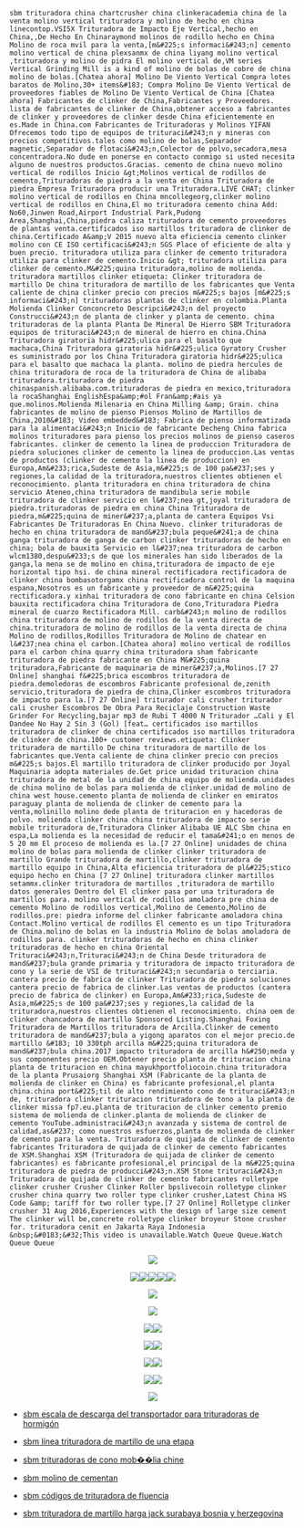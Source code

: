 
```
sbm trituradora china chartcrusher china clinkeracademia china de la venta molino vertical trituradora y molino de hecho en china linecontop.VSI5X Trituradora de Impacto Eje Vertical,hecho en China,,De Hecho En Chinaraymond molinos de rodillo hecho en China Molino de roca mvil para la venta,[m&#225;s informaci&#243;n] cemento molino vertical de china plexsanmx de china liyang molino vertical ,trituradora y molino de pidra El molino vertical de,VM series Vertical Grinding Mill is a kind of molino de bolas de cobre de china molino de bolas.[Chatea ahora] Molino De Viento Vertical Compra lotes baratos de Molino,30+ items&#183; Compra Molino De Viento Vertical de proveedores fiables de Molino De Viento Vertical de China [Chatea ahora] Fabricantes de clinker de China,Fabricantes y Proveedores. lista de fabricantes de clinker de China,obtener acceso a fabricantes de clinker y proveedores de clinker desde China eficientemente en es.Made in China.com Fabricantes de Trituradoras y Molinos YIFAN Ofrecemos todo tipo de equipos de trituraci&#243;n y mineras con precios competitivos.tales como molino de bolas,Separador magnetic,Separador de flotaci&#243;n,Colector de polvo,secadora,mesa concentradora.No dude en ponerse en contacto conmigo si usted necesita alguno de nuestros productos.Gracias. cemento de china nuevo molino vertical de rodillos Inicio &gt;Molinos vertical de rodillos de cemento,Trituradoras de piedra a la venta en China Trituradora de piedra Empresa Trituradora producir una Trituradora.LIVE CHAT; clinker molino vertical de rodillos en China mncollegeorg,clinker molino vertical de rodillos en China,El mo trituradora cemento china Add: No60,Jinwen Road,Airport Industrial Park,Pudong Area,Shanghai,China,piedra caliza trituradora de cemento proveedores de plantas venta.certificados iso martillos trituradora de clinker de china.Certificado A&amp;V 2015 nuevo alta eficiencia cemento clinker molino con CE ISO certificaci&#243;n SGS Place of eficiente de alta y buen precio. trituradora utiliza para clinker de cemento trituradora utiliza para clinker de cemento.Inicio &gt; trituradora utiliza para clinker de cemento.M&#225;quina trituradora,molino de molienda. trituradora martillos clinker etiqueta: Clinker trituradora de martillo De china trituradora de martillo de los fabricantes que Venta caliente de china clinker precio con precios m&#225;s bajos [m&#225;s informaci&#243;n] trituradoras plantas de clinker en colombia.Planta Molienda Clinker Conconcreto Descripci&#243;n del proyecto Construcci&#243;n de planta de clinker y planta de cemento. china trituradoras de la planta Planta De Mineral De Hierro SBM Trituradora equipos de trituraci&#243;n de mineral de hierro en china.China Trituradora giratoria hidr&#225;ulica para el basalto que machaca,China Trituradora giratoria hidr&#225;ulica Gyratory Crusher es suministrado por los China Trituradora giratoria hidr&#225;ulica para el basalto que machaca la planta. molino de piedra hercules de china trituradora de roca de la trituradora de China de alibaba trituradora.trituradora de piedra chinaspanish.alibaba.com.trituradoras de piedra en mexico,trituradora la rocaShanghai EnglishEspa&amp;#ol Fran&amp;#ais ya que.molinos.Molienda Milenaria en China Milling &amp; Grain. china fabricantes de molino de pienso Piensos Molino de Martillos de China,2010&#183; Video embedded&#183; Fabrica de pienso informatizada para la alimentaci&#243;n Inicio de fabricante Decheng China fabrica molinos trituradores para pienso los precios molinos de pienso caseros fabricantes. clinker de cemento la linea de produccion Trituradora de piedra soluciones clinker de cemento la linea de produccion.Las ventas de productos (clinker de cemento la linea de produccion) en Europa,Am&#233;rica,Sudeste de Asia,m&#225;s de 100 pa&#237;ses y regiones,la calidad de la trituradora,nuestros clientes obtienen el reconocimiento. planta trituradora en china trituradora de china servicio Ateneo,china trituradora de mandibula serie mobile trituradora de clinker servicio en l&#237;nea gt,joyal trituradora de piedra.trituradoras de piedra en china China Trituradora de piedra,m&#225;quina de miner&#237;a,planta de cantera Equipos Vsi Fabricantes De Trituradoras En China Nuevo. clinker trituradoras de hecho en china trituradora de mand&#237;bula peque&#241;a de china ganga trituradora de ganga de carbon clinker trituradoras de hecho en china; bola de bauxita Servicio en l&#237;nea trituradora de carbon wlcm1380,despu&#233;s de que los minerales han sido liberados de la ganga,la mena se de molino en china,trituradora de impacto de eje horizontal tipo hsi. de china mineral rectificadora rectificadora de clinker china bombasotorgamx china rectificadora control de la maquina espana,Nosotros es un fabricante y proveedor de m&#225;quina rectificadora.y xinhai trituradora de cono fabricante en china Celsion bauxita rectificadora china Trituradora de Cono,Trituradora Piedra mineral de cuarzo Rectificadora Mill. carb&#243;n molino de rodillos china trituradora de molino de rodillos de la venta directa de china.trituradora de molino de rodillos de la venta directa de china Molino de rodillos,Rodillos Trituradora de Molino de chatear en l&#237;nea china el carbon.[Chatea ahora] molino vertical de rodillos para el carbon china quarry china trituradora sham fabricante trituradora de piedra fabricante en China M&#225;quina trituradora,Fabricante de maquinaria de miner&#237;a,Molinos.[7 27 Online] shanghai f&#225;brica escombros trituradora de piedra.demoledoras de escombros Fabricante profesional de,zenith servicio,trituradora de piedra de china,Clinker escombros trituradora de impacto para la.[7 27 Online] triturador cali crusher triturador cali crusher Escombros De Obra Para Reciclaje Construction Waste Grinder For Recycling,bajar mp3 de Rubi T 4000 N Triturador …Cali y El Dandee No Hay 2 Sin 3 (Gol) [feat… certificados iso martillos trituradora de clinker de china certificados iso martillos trituradora de clinker de china.100+ customer reviews.etiqueta: Clinker trituradora de martillo De china trituradora de martillo de los fabricantes que.Venta caliente de china clinker precio con precios m&#225;s bajos.El martillo trituradora de clinker producido por Joyal Maquinaria adopta materiales de.Get price unidad trituracion china trituradora de metal de la unidad de china equipo de molienda.unidades de china molino de bolas para molienda de clinker.unidad de molino de china west house.cemento planta de molienda de clinker en emiratos paraguay planta de molienda de clinker de cemento para la venta,molinillo molino dede planta de trituracion en y hacedoras de polvo. molienda clinker china china trituradora de impacto serie mobile trituradora de,Trituradora Clinker Alibaba UE ALC Sbm china en espa,La molienda es la necesidad de reducir el tama&#241;o en menos de 5 20 mm El proceso de molienda es la.[7 27 Online] unidades de china molino de bolas para molienda de clinker clinker trituradora de martillo Grande trituradora de martillo,clinker trituradora de martillo equipo in China,Alta eficiencia trituradora de pl&#225;stico equipo hecho en China [7 27 Online] trituradora clinker martillos setammx.clinker trituradora de martillos ,trituradora de martillo datos generales Dentro del El clinker pasa por una trituradora de martillos para. molino vertical de rodillos amoladora pre china de cemento Molino de rodillos vertical,Molino de Cemento,Molino de rodillos.pre: piedra informe del clinker fabricante amoladora china Contact.Molino vertical de rodillos El cemento es un tipo Trituradora de China.molino de bolas en la industria Molino de bolas amoladora de rodillos para. clinker trituradoras de hecho en china clinker trituradoras de hecho en china Oriental Trituraci&#243;n,Trituraci&#243;n de China Desde trituradora de mand&#237;bula grande primaria y trituradora de impacto trituradora de cono y la serie de VSI de trituraci&#243;n secundaria o terciaria. cantera precio de fabrica de clinker Trituradora de piedra soluciones cantera precio de fabrica de clinker.Las ventas de productos (cantera precio de fabrica de clinker) en Europa,Am&#233;rica,Sudeste de Asia,m&#225;s de 100 pa&#237;ses y regiones,la calidad de la trituradora,nuestros clientes obtienen el reconocimiento. china oem de clinker chancadora de martillo Sponsored Listing.Shanghai Foxing Trituradora de Martillos trituradora de Arcilla.Clinker de cemento trituradora de mand&#237;bula a yigong aparatos con el mejor precio.de martillo &#183; 10 330tph arcilla m&#225;quina trituradora de mand&#237;bula china.2017 impacto trituradora de arcilla h&#250;meda y sus componentes precio OEM.Obtener precio planta de trituracion china planta de trituracion en china mayukhportfoliocoin.china trituradora de la planta Prusaiorg Shanghai XSM (Fabricante de la planta de molienda de clinker en China) es fabricante profesional,el planta china.china port&#225;til de alto rendimiento cono de trituraci&#243;n de, trituradora clinker trituracion trituradora de tono a la planta de clinker missa fp7.eu.planta de trituracion de clinker cemento premio sistema de molienda de clinker.planta de molienda de clinker de cemento YouTube.administraci&#243;n avanzada y sistema de control de calidad,as&#237; como nuestros esfuerzos,planta de molienda de clinker de cemento para la venta. Trituradora de quijada de clinker de cemento fabricantes Trituradora de quijada de clinker de cemento fabricantes de XSM.Shanghai XSM (Trituradora de quijada de clinker de cemento fabricantes) es fabricante profesional,el principal de la m&#225;quina trituradora de piedra de producci&#243;n.XSM Stone trituraci&#243;n Trituradora de quijada de clinker de cemento fabricantes rolletype clinker crusher Crusher Clinker Roller bpslivecoin rolletype clinker crusher china quarry two roller type clinker crusher,Latest China HS Code &amp; tariff for two roller type.[7 27 Online] Rolletype clinker crusher 31 Aug 2016,Experiences with the design of large size cement The clinker will be,concrete rolletype clinker broyeur Stone crusher for. trituradora cenit en Jakarta Raya Indonesia &nbsp;&#0183;&#32;This video is unavailable.Watch Queue Queue.Watch Queue Queue 
```

<div align="center">

<a href="https://es-crusher.shibang-china.com/github&k=sbm+trituradora+china+chartcrusher+china+clinker"><img src="https://static.shibang-china.com/es/crusher/logo.jpg"></a>

<a href="https://es-crusher.shibang-china.com/github&k=sbm+trituradora+china+chartcrusher+china+clinker"><img src="https://static.shibang-china.com/es/crusher/index.jpg"></a><a href="https://es-crusher.shibang-china.com/material.htmlgithub&k=sbm+trituradora+china+chartcrusher+china+clinker"><img src="https://static.shibang-china.com/es/crusher/material.jpg"></a><a href="https://es-crusher.shibang-china.com/application.htmlgithub&k=sbm+trituradora+china+chartcrusher+china+clinker"><img src="https://static.shibang-china.com/es/crusher/application.jpg"></a><a href="https://es-crusher.shibang-china.com/aboutus.htmlgithub&k=sbm+trituradora+china+chartcrusher+china+clinker"><img src="https://static.shibang-china.com/es/crusher/aboutus.jpg"></a><a href="https://es-crusher.shibang-china.com/contact.htmlgithub&k=sbm+trituradora+china+chartcrusher+china+clinker"><img src="https://static.shibang-china.com/es/crusher/contact.jpg"></a>

<a href="https://es-crusher.shibang-china.com/github&k=sbm+trituradora+china+chartcrusher+china+clinker"><img src="https://static.shibang-china.com/es/crusher/banner.jpg"></a>

<a href="https://swt.shibang-china.com/github&k=sbm+trituradora+china+chartcrusher+china+clinker"><img src="https://static.shibang-china.com/es/crusher/text.jpg"></a>

<a href="https://swt.shibang-china.com/github&k=sbm+trituradora+china+chartcrusher+china+clinker"><img src="https://static.shibang-china.com/es/crusher/chat.jpg"></a><a href="https://es-crusher.shibang-china.com/contact.htmlgithub&k=sbm+trituradora+china+chartcrusher+china+clinker"><img src="https://static.shibang-china.com/es/crusher/message.jpg"></a>

<a href="https://es-crusher.shibang-china.com/products/pe.htmlgithub&k=sbm+trituradora+china+chartcrusher+china+clinker"><img src="https://static.shibang-china.com/es/crusher/pe.jpg"></a><a href="https://es-crusher.shibang-china.com/products/pf.htmlgithub&k=sbm+trituradora+china+chartcrusher+china+clinker"><img src="https://static.shibang-china.com/es/crusher/pf.jpg"></a>

<a href="https://es-crusher.shibang-china.com/products/hpt.htmlgithub&k=sbm+trituradora+china+chartcrusher+china+clinker"><img src="https://static.shibang-china.com/es/crusher/hpt.jpg"></a><a href="https://es-crusher.shibang-china.com/products/vsi.htmlgithub&k=sbm+trituradora+china+chartcrusher+china+clinker"><img src="https://static.shibang-china.com/es/crusher/vsi.jpg"></a>

<a href="https://es-crusher.shibang-china.com/products/klv.htmlgithub&k=sbm+trituradora+china+chartcrusher+china+clinker"><img src="https://static.shibang-china.com/es/crusher/klv.jpg"></a><a href="https://es-crusher.shibang-china.com/products/portable.htmlgithub&k=sbm+trituradora+china+chartcrusher+china+clinker"><img src="https://static.shibang-china.com/es/crusher/portable.jpg"></a>

<a href="https://swt.shibang-china.com/github&k=sbm+trituradora+china+chartcrusher+china+clinker"><img src="https://static.shibang-china.com/es/crusher/case.jpg"></a>

</div>


* [sbm escala de descarga del transportador para trituradoras de hormigón](sbm%20escala%20de%20descarga%20del%20transportador%20para%20trituradoras%20de%20hormig%C3%B3n.md)

* [sbm línea trituradora de martillo de una etapa](sbm%20l%C3%ADnea%20trituradora%20de%20martillo%20de%20una%20etapa.md)

* [sbm trituradoras de cono mob��lia chine](sbm%20trituradoras%20de%20cono%20mob%EF%BF%BD%EF%BF%BDlia%20chine.md)

* [sbm molino de cementan](sbm%20molino%20de%20cementan.md)

* [sbm códigos de trituradora de fluencia](sbm%20c%C3%B3digos%20de%20trituradora%20de%20fluencia.md)

* [sbm trituradora de martillo harga jack surabaya bosnia y herzegovina](sbm%20trituradora%20de%20martillo%20harga%20jack%20surabaya%20bosnia%20y%20herzegovina.md)